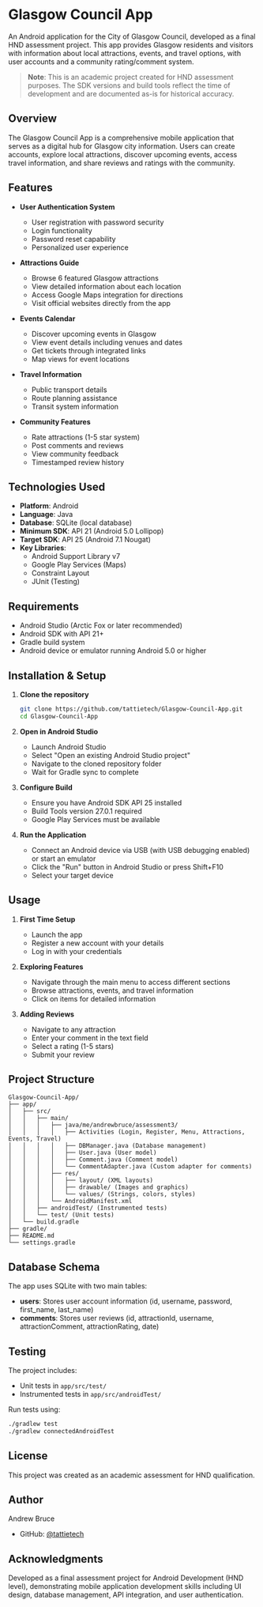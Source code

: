 # Glasgow Council App

An Android application for the City of Glasgow Council, developed as a final HND assessment project. This app provides Glasgow residents and visitors with information about local attractions, events, and travel options, with user accounts and a community rating/comment system.

> **Note**: This is an academic project created for HND assessment purposes. The SDK versions and build tools reflect the time of development and are documented as-is for historical accuracy.

## Overview

The Glasgow Council App is a comprehensive mobile application that serves as a digital hub for Glasgow city information. Users can create accounts, explore local attractions, discover upcoming events, access travel information, and share reviews and ratings with the community.

## Features

- **User Authentication System**
  - User registration with password security
  - Login functionality
  - Password reset capability
  - Personalized user experience

- **Attractions Guide**
  - Browse 6 featured Glasgow attractions
  - View detailed information about each location
  - Access Google Maps integration for directions
  - Visit official websites directly from the app

- **Events Calendar**
  - Discover upcoming events in Glasgow
  - View event details including venues and dates
  - Get tickets through integrated links
  - Map views for event locations

- **Travel Information**
  - Public transport details
  - Route planning assistance
  - Transit system information

- **Community Features**
  - Rate attractions (1-5 star system)
  - Post comments and reviews
  - View community feedback
  - Timestamped review history

## Technologies Used

- **Platform**: Android
- **Language**: Java
- **Database**: SQLite (local database)
- **Minimum SDK**: API 21 (Android 5.0 Lollipop)
- **Target SDK**: API 25 (Android 7.1 Nougat)
- **Key Libraries**:
  - Android Support Library v7
  - Google Play Services (Maps)
  - Constraint Layout
  - JUnit (Testing)

## Requirements

- Android Studio (Arctic Fox or later recommended)
- Android SDK with API 21+
- Gradle build system
- Android device or emulator running Android 5.0 or higher

## Installation & Setup

1. **Clone the repository**
   ```bash
   git clone https://github.com/tattietech/Glasgow-Council-App.git
   cd Glasgow-Council-App
   ```

2. **Open in Android Studio**
   - Launch Android Studio
   - Select "Open an existing Android Studio project"
   - Navigate to the cloned repository folder
   - Wait for Gradle sync to complete

3. **Configure Build**
   - Ensure you have Android SDK API 25 installed
   - Build Tools version 27.0.1 required
   - Google Play Services must be available

4. **Run the Application**
   - Connect an Android device via USB (with USB debugging enabled) or start an emulator
   - Click the "Run" button in Android Studio or press Shift+F10
   - Select your target device

## Usage

1. **First Time Setup**
   - Launch the app
   - Register a new account with your details
   - Log in with your credentials

2. **Exploring Features**
   - Navigate through the main menu to access different sections
   - Browse attractions, events, and travel information
   - Click on items for detailed information

3. **Adding Reviews**
   - Navigate to any attraction
   - Enter your comment in the text field
   - Select a rating (1-5 stars)
   - Submit your review

## Project Structure

```
Glasgow-Council-App/
├── app/
│   ├── src/
│   │   ├── main/
│   │   │   ├── java/me/andrewbruce/assessment3/
│   │   │   │   ├── Activities (Login, Register, Menu, Attractions, Events, Travel)
│   │   │   │   ├── DBManager.java (Database management)
│   │   │   │   ├── User.java (User model)
│   │   │   │   ├── Comment.java (Comment model)
│   │   │   │   └── CommentAdapter.java (Custom adapter for comments)
│   │   │   ├── res/
│   │   │   │   ├── layout/ (XML layouts)
│   │   │   │   ├── drawable/ (Images and graphics)
│   │   │   │   └── values/ (Strings, colors, styles)
│   │   │   └── AndroidManifest.xml
│   │   ├── androidTest/ (Instrumented tests)
│   │   └── test/ (Unit tests)
│   └── build.gradle
├── gradle/
├── README.md
└── settings.gradle
```

## Database Schema

The app uses SQLite with two main tables:

- **users**: Stores user account information (id, username, password, first_name, last_name)
- **comments**: Stores user reviews (id, attractionId, username, attractionComment, attractionRating, date)

## Testing

The project includes:
- Unit tests in `app/src/test/`
- Instrumented tests in `app/src/androidTest/`

Run tests using:
```bash
./gradlew test
./gradlew connectedAndroidTest
```

## License

This project was created as an academic assessment for HND qualification.

## Author

Andrew Bruce
- GitHub: [@tattietech](https://github.com/tattietech)

## Acknowledgments

Developed as a final assessment project for Android Development (HND level), demonstrating mobile application development skills including UI design, database management, API integration, and user authentication.
